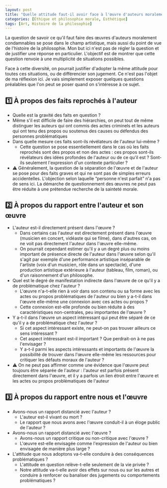 ```yaml
---
layout: post
title: "Quelle attitude faut-il avoir face à l'œuvre d'auteurs moralement condamnables ? Peut-on séparer l'œuvre et l'auteur ?"
categories: [Éthique et philosophie morale, Esthétique]
tags: [Art, Histoire de la philosophie]
---
```


La question de savoir ce qu'il faut faire des œuvres d'auteurs moralement condamnables se pose dans le champ artistique, mais aussi du point de vue de l'histoire de la philosophie. Mon but ici n'est pas de régler la question et de justifier une réponse en particulier. L'objectif est de montrer que cette question renvoie à une multiplicité de situations possibles.

Face à cette diversité, on pourrait justifier d'adopter la même attitude pour toutes ces situations, ou de différencier son jugement. Ce n'est pas l'objet de ma réflexion ici. Je vais simplement exposer quelques questions préalables que l'on peut se poser quand on s'intéresse à ce sujet.


## 1️⃣ À propos des faits reprochés à l'auteur 

-   Quelle est la gravité  des faits en question ?
  -   Même s'il est difficile de faire des hiérarchies, on peut tout de même distinguer  les auteurs qui ont commis des actes criminels et les auteurs qui ont tenu des  propos ou soutenus des causes ou défendus des personnes problématiques
- Dans quelle mesure ces faits sont-ils révélateurs de l'auteur lui-même ?
  - Cette question se pose essentiellement dans le cas où les faits reprochés sont des propos et non des actes : ces propos sont-ils révélateurs des idées profondes  de l'auteur ou de ce qu'il est ? Sont-ils seulement l'expression d'un contexte particulier ?
- :warning:  Généralement, la question de la séparation de l'œuvre et de l'auteur se pose pour des faits graves et qui ne sont pas de simples erreurs accidentelles. L'objection selon laquelle “personne n'est parfait” n'a pas de sens ici. La démarche de questionnement des œuvres ne peut pas être réduite à une prétendue recherche de la sainteté morale.

## :two: À propos du  rapport entre l'auteur  et son œuvre 

- L'auteur est-il  directement présent dans l'œuvre ?
  -   Dans certains cas l'auteur est directement présent dans l'œuvre (musicien en concert, vidéaste qui se filme), dans d'autres cas, on ne voit pas directement l'auteur dans l'œuvre elle-même.
  - On pourrait cependant estimer qu'il y a un degré plus ou moins important de présence directe de l'auteur dans l'œuvre selon qu'il s'agit par exemple d'une performance artistique inséparable de l'artiste (voix d'un musicien, rôle dans un spectacle), d'une production artistique extérieure à l'auteur (tableau, film, roman), ou d'un raisonnement d'un philosophe.
- Quel est le degré de manifestation indirecte  dans l'œuvre de ce qu'il y a de problématique chez l'auteur ?
  - L'œuvre n'a-t-elle rien à voir dans son contenu ou sa forme avec les actes ou propos problématiques de l'auteur ou bien y a-t-il dans l'œuvre elle-même une connexion avec ces actes ou propos ?
  - Cette connexion est-elle profonde ou bien réduite à des caractéristiques non-centrales, peu importantes de l'œuvre ? 
-  Y a-t-il dans l'œuvre un aspect   intéressant qui peut être séparé de ce qu'il y a de problématique chez l'auteur ?
   - Si cet aspect intéressant existe, ne peut-on pas trouver ailleurs ce sens intéressant ?
   - Cet aspect intéressant est-il important ? Que perdrait-on à ne pas l'envisager ?
   - Y a-t-il parmi les aspects intéressants et importants de l'œuvre la possibilité de trouver dans l'œuvre elle-même les ressources pour critiquer les défauts moraux de l'auteur ?
- :warning: On ne peut pas affirmer comme une évidence que l'œuvre peut toujours être séparée de l'auteur : l'auteur est parfois présent directement dans l'œuvre, et il y a parfois un lien étroit entre l'œuvre et les actes ou propos problématiques de l'auteur 

## :three: À propos du  rapport entre  nous et l'œuvre 

- Avons-nous un rapport  distancié avec l'auteur ?
     -   L'auteur est-il vivant ou mort ?
     - Le rapport que nous avons avec l'œuvre conduit-il à un éloge public de l'auteur ?
- Avons-nous un rapport distancié avec l'œuvre ? 
  - Avons-nous un rapport critique ou non-critique avec l'œuvre ?
  - L'œuvre est-elle envisagée comme l'expression de l'auteur ou bien envisagée de manière plus large ?
- L'attitude que nous adoptons  va-t-elle conduire à des conséquences problématiques ?
  - L'attitude en question relève-t-elle seulement de la vie privée ?
  - Notre attitude va-t-elle avoir des effets sur nous ou sur les autres et conduire à renforcer ou banaliser des jugements ou comportements problématiques ?